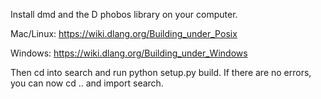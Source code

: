 Install dmd and the D phobos library on your computer.

Mac/Linux:
	https://wiki.dlang.org/Building_under_Posix

Windows:
	https://wiki.dlang.org/Building_under_Windows

Then cd into search and run python setup.py build.
If there are no errors, you can now cd .. and import search.